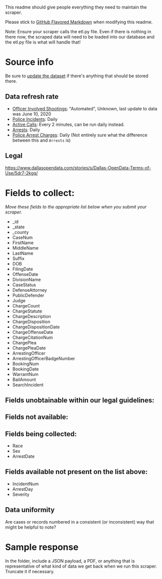 This readme should give people everything they need to maintain the scraper.

Please stick to [GitHub Flavored Markdown](https://guides.github.com/features/mastering-markdown/) when modifying this readme.  

Note: Ensure your scraper calls the etl.py file. Even if there is nothing in there now, the scraped data will need to be loaded into our database and the etl.py file is what will handle that!

# Source info
Be sure to [update the dataset](https://www.dolthub.com/repositories/pdap/datasets) if there's anything that should be stored there.

## Data refresh rate
* [Officer Involved Shootings](https://www.dallasopendata.com/Public-Safety/Dallas-Police-Officer-Involved-Shootings/4gmt-jyx2): "Automated", Unknown, last update to data was June 10, 2020
* [Police Incidents](https://www.dallasopendata.com/Public-Safety/Police-Incidents/qv6i-rri7): Daily
* [Active Calls](https://www.dallasopendata.com/Public-Safety/Dallas-Police-Active-Calls/9fxf-t2tr): Every 2 minutes, can be run daily instead.
* [Arrests](https://www.dallasopendata.com/Public-Safety/Police-Arrests/sdr7-6v3j): Daily
* [Police Arrest Charges](https://www.dallasopendata.com/Public-Safety/Police-Arrest-Charges/9u3q-af6p): Daily (Not entirely sure what the difference between this and `Arrests` is)

## Legal
https://www.dallasopendata.com/stories/s/Dallas-OpenData-Terms-of-Use/5dr7-2kgq/

# Fields to collect:
_Move these fields to the appropriate list below when you submit your scraper._

* _id
* _state
* _county
* CaseNum
* FirstName
* MiddleName
* LastName
* Suffix
* DOB
* FilingDate
* OffenseDate
* DivisionName
* CaseStatus
* DefenseAttorney
* PublicDefender
* Judge
* ChargeCount
* ChargeStatute
* ChargeDescription
* ChargeDisposition
* ChargeDispositionDate
* ChargeOffenseDate
* ChargeCitationNum
* ChargePlea
* ChargePleaDate
* ArrestingOfficer
* ArrestingOfficerBadgeNumber
* BookingNum
* BookingDate
* WarrantNum
* BailAmount
* SearchIncident

## Fields unobtainable within our legal guidelines:

## Fields not available:

## Fields being collected:
* Race
* Sex
* ArrestDate

## Fields available not present on the list above:
* IncidentNum
* ArrestDay
* Severity

## Data uniformity
Are cases or records numbered in a consistent (or inconsistent) way that might be helpful to note?

# Sample response
In the folder, include a JSON payload, a PDF, or anything that is representative of what kind of data we get back when we run this scraper. Truncate it if necessary.
